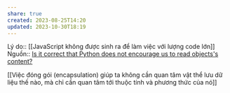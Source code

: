 ```yaml
---
share: true
created: 2023-08-25T14:20
updated: 2023-10-30T18:19
---
```

Lý do:: [[JavaScript không được sinh ra để làm việc với lượng code lớn]]
Nguồn:: [Is it correct that Python does not encourage us to read objects's content?](https://langdev.stackexchange.com/q/2966/223)

[[Việc đóng gói (encapsulation) giúp ta không cần quan tâm vật thể lưu dữ liệu thế nào, mà chỉ cần quan tâm tới thuộc tính và phương thức của nó]]

